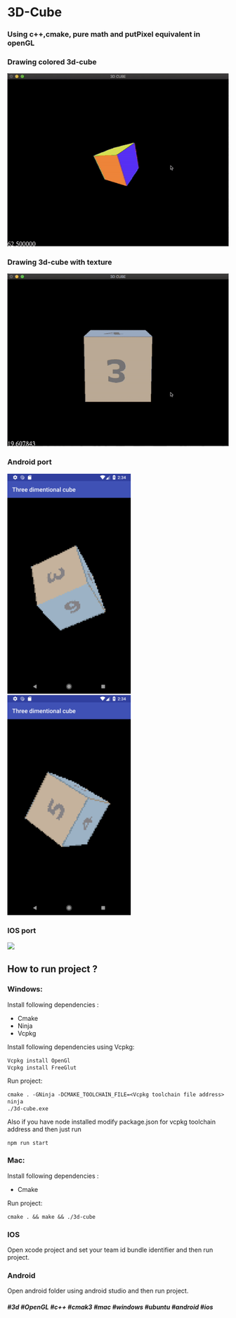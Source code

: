 # 3D-Cube 
### Using c++,cmake, pure math and putPixel equivalent in openGL

### Drawing colored 3d-cube
![Alt Text](3d-cube.gif)
### Drawing 3d-cube with texture
![Alt Text](dice.gif)
### Android port
<div
    style="flex-direction:row"
>
<img src="android-texture1.png" height="500">
<img src="android-texture2.png" height="500">
</div>

### IOS port
<img src="iphone.gif" height="500">

## How to run project ?

### Windows:
Install following dependencies :
- Cmake
- Ninja
- Vcpkg

Install following dependencies using Vcpkg:
```
Vcpkg install OpenGl
Vcpkg install FreeGlut
```

Run project:
```
cmake . -GNinja -DCMAKE_TOOLCHAIN_FILE=<Vcpkg toolchain file address>
ninja
./3d-cube.exe
``` 
Also if you have node installed modify package.json for vcpkg toolchain address and then just run
```
npm run start
```

### Mac:
Install following dependencies : 
- Cmake

Run project:
```
cmake . && make && ./3d-cube
``` 

### IOS
Open xcode project and set your team id bundle identifier and then run project.

### Android
Open android folder using android studio and then run project.

##### #3d #OpenGL #c++ #cmak3 #mac #windows #ubuntu #android #ios
